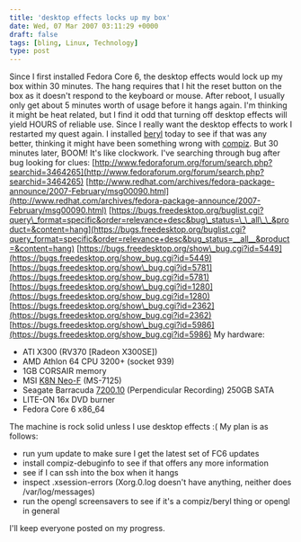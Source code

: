 ```yaml
---
title: 'desktop effects locks up my box'
date: Wed, 07 Mar 2007 03:11:29 +0000
draft: false
tags: [bling, Linux, Technology]
type: post
---
```


Since I first installed Fedora Core 6, the desktop effects would lock up my box within 30 minutes. The hang requires that I hit the reset button on the box as it doesn't respond to the keyboard or mouse. After reboot, I usually only get about 5 minutes worth of usage before it hangs again. I'm thinking it might be heat related, but I find it odd that turning off desktop effects will yield HOURS of reliable use. Since I really want the desktop effects to work I restarted my quest again. I installed [beryl](http://www.beryl-project.org/) today to see if that was any better, thinking it might have been something wrong with [compiz](http://www.go-compiz.org/index.php?title=Main_Page). But 30 minutes later, BOOM! It's like clockwork. I've searching through bug after bug looking for clues: [http://www.fedoraforum.org/forum/search.php?searchid=3464265](http://www.fedoraforum.org/forum/search.php?searchid=3464265) [http://www.redhat.com/archives/fedora-package-announce/2007-February/msg00090.html](http://www.redhat.com/archives/fedora-package-announce/2007-February/msg00090.html) [https://bugs.freedesktop.org/buglist.cgi?query\_format=specific&order=relevance+desc&bug\_status=\_\_all\_\_&product=&content=hang](https://bugs.freedesktop.org/buglist.cgi?query_format=specific&order=relevance+desc&bug_status=__all__&product=&content=hang) [https://bugs.freedesktop.org/show\_bug.cgi?id=5449](https://bugs.freedesktop.org/show_bug.cgi?id=5449) [https://bugs.freedesktop.org/show\_bug.cgi?id=5781](https://bugs.freedesktop.org/show_bug.cgi?id=5781) [https://bugs.freedesktop.org/show\_bug.cgi?id=1280](https://bugs.freedesktop.org/show_bug.cgi?id=1280) [https://bugs.freedesktop.org/show\_bug.cgi?id=2362](https://bugs.freedesktop.org/show_bug.cgi?id=2362) [https://bugs.freedesktop.org/show\_bug.cgi?id=5986](https://bugs.freedesktop.org/show_bug.cgi?id=5986) My hardware:

*   ATI X300 (RV370 \[Radeon X300SE\])
*   AMD Athlon 64 CPU 3200+ (socket 939)
*   1GB CORSAIR memory
*   MSI [K8N Neo-F](http://www.msi.com.tw/program/products/mainboard/mbd/pro_mbd_detail.php?UID=652) (MS-7125)
*   Seagate Barracuda [7200.10](http://www.seagate.com/ww/v/index.jsp?vgnextoid=a62099f4fa74c010VgnVCM100000dd04090aRCRD&locale=en-US) (Perpendicular Recording) 250GB SATA
*   LITE-ON 16x DVD burner
*   Fedora Core 6 x86\_64

The machine is rock solid unless I use desktop effects :( My plan is as follows:

*   run yum update to make sure I get the latest set of FC6 updates
*   install compiz-debuginfo to see if that offers any more information
*   see if I can ssh into the box when it hangs
*   inspect .xsession-errors (Xorg.0.log doesn't have anything, neither does /var/log/messages)
*   run the opengl screensavers to see if it's a compiz/beryl thing or opengl in general

I'll keep everyone posted on my progress.